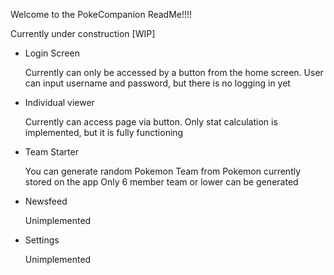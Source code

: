 Welcome to the PokeCompanion ReadMe!!!!

Currently under construction [WIP]

- Login Screen
    
  Currently can only be accessed by a button from the home screen.
  User can input username and password, but there is no logging in yet


- Individual viewer
    
  Currently can access page via button.
  Only stat calculation is implemented, but it is fully functioning


- Team Starter

   You can generate random Pokemon Team from Pokemon currently stored on the app
   Only 6 member team or lower can be generated

- Newsfeed

    Unimplemented

- Settings

    Unimplemented
